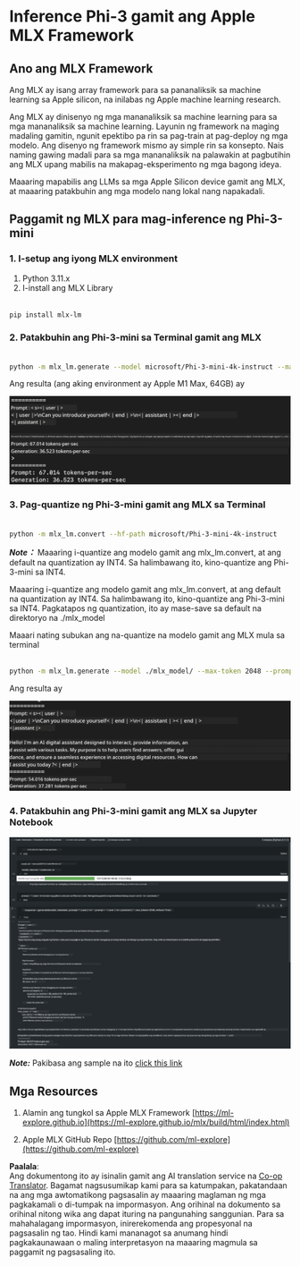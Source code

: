 <!--
CO_OP_TRANSLATOR_METADATA:
{
  "original_hash": "dcb656f3d206fc4968e236deec5d4384",
  "translation_date": "2025-07-16T21:04:35+00:00",
  "source_file": "md/01.Introduction/03/MLX_Inference.md",
  "language_code": "tl"
}
-->
# **Inference Phi-3 gamit ang Apple MLX Framework**

## **Ano ang MLX Framework**

Ang MLX ay isang array framework para sa pananaliksik sa machine learning sa Apple silicon, na inilabas ng Apple machine learning research.

Ang MLX ay dinisenyo ng mga mananaliksik sa machine learning para sa mga mananaliksik sa machine learning. Layunin ng framework na maging madaling gamitin, ngunit epektibo pa rin sa pag-train at pag-deploy ng mga modelo. Ang disenyo ng framework mismo ay simple rin sa konsepto. Nais naming gawing madali para sa mga mananaliksik na palawakin at pagbutihin ang MLX upang mabilis na makapag-eksperimento ng mga bagong ideya.

Maaaring mapabilis ang LLMs sa mga Apple Silicon device gamit ang MLX, at maaaring patakbuhin ang mga modelo nang lokal nang napakadali.

## **Paggamit ng MLX para mag-inference ng Phi-3-mini**

### **1. I-setup ang iyong MLX environment**

1. Python 3.11.x  
2. I-install ang MLX Library

```bash

pip install mlx-lm

```

### **2. Patakbuhin ang Phi-3-mini sa Terminal gamit ang MLX**

```bash

python -m mlx_lm.generate --model microsoft/Phi-3-mini-4k-instruct --max-token 2048 --prompt  "<|user|>\nCan you introduce yourself<|end|>\n<|assistant|>"

```

Ang resulta (ang aking environment ay Apple M1 Max, 64GB) ay

![Terminal](../../../../../translated_images/01.5cf57df8f7407cf9281c0237f4e69c3728b8817253aad0835d14108b07c83c88.tl.png)

### **3. Pag-quantize ng Phi-3-mini gamit ang MLX sa Terminal**

```bash

python -m mlx_lm.convert --hf-path microsoft/Phi-3-mini-4k-instruct

```

***Note：*** Maaaring i-quantize ang modelo gamit ang mlx_lm.convert, at ang default na quantization ay INT4. Sa halimbawang ito, kino-quantize ang Phi-3-mini sa INT4.

Maaaring i-quantize ang modelo gamit ang mlx_lm.convert, at ang default na quantization ay INT4. Sa halimbawang ito, kino-quantize ang Phi-3-mini sa INT4. Pagkatapos ng quantization, ito ay mase-save sa default na direktoryo na ./mlx_model

Maaari nating subukan ang na-quantize na modelo gamit ang MLX mula sa terminal

```bash

python -m mlx_lm.generate --model ./mlx_model/ --max-token 2048 --prompt  "<|user|>\nCan you introduce yourself<|end|>\n<|assistant|>"

```

Ang resulta ay

![INT4](../../../../../translated_images/02.7b188681a8eadbc111aba8d8006e4b3671788947a99a46329261e169dd2ec29f.tl.png)

### **4. Patakbuhin ang Phi-3-mini gamit ang MLX sa Jupyter Notebook**

![Notebook](../../../../../translated_images/03.b9705a3a5aaa89f9eb0ca04c1a4565dfe4a5e8cc68604227d2eab149fef1d3c7.tl.png)

***Note:*** Pakibasa ang sample na ito [click this link](../../../../../code/03.Inference/MLX/MLX_DEMO.ipynb)

## **Mga Resources**

1. Alamin ang tungkol sa Apple MLX Framework [https://ml-explore.github.io](https://ml-explore.github.io/mlx/build/html/index.html)

2. Apple MLX GitHub Repo [https://github.com/ml-explore](https://github.com/ml-explore)

**Paalala**:  
Ang dokumentong ito ay isinalin gamit ang AI translation service na [Co-op Translator](https://github.com/Azure/co-op-translator). Bagamat nagsusumikap kami para sa katumpakan, pakatandaan na ang mga awtomatikong pagsasalin ay maaaring maglaman ng mga pagkakamali o di-tumpak na impormasyon. Ang orihinal na dokumento sa orihinal nitong wika ang dapat ituring na pangunahing sanggunian. Para sa mahahalagang impormasyon, inirerekomenda ang propesyonal na pagsasalin ng tao. Hindi kami mananagot sa anumang hindi pagkakaunawaan o maling interpretasyon na maaaring magmula sa paggamit ng pagsasaling ito.